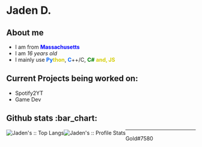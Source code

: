 # Jaden D.

<h2 align="">About me</h2>
<p align="">
 <ul align="">
  <li align="">I am from <b style="color:blue;">Massachusetts</b></li>
  <li align="">I am <i>16 years old</i></li>
  <li align="">I mainly use <b style="color:#0366fc;">Py</b><b style="color:#d4cd00;">thon</b>, <b style="color:#0366fc;">C</b>++/C, <b style="color:green;">C#</b> <b style="color:#d4cd00;">and, JS</b></li>
  
 </ul>

</p>

<h2 align="">Current Projects being worked on:</h2>

<ul align="">
  <li align="">Spotify2YT</li>
  <li>Game Dev</li>
</ul>


<h2 align="">Github stats :bar_chart:</h2>

<div style="float:left;"><img src="https://github-readme-stats.vercel.app/api/top-langs/?username=GoldenJayz&langs_count=10&hide=html,css,shell,java,vue,scss,ShaderLab,hlsl&theme=highcontrast" alt="Jaden's :: Top Langs" /></div>

<div style="float:left;"><img src="https://github-readme-stats.vercel.app/api?username=GoldenJayz&show_icons=true&theme=highcontrast" alt="Jaden's :: Profile Stats" /></div>

---
<p align="">
Gold#7580
</p>
